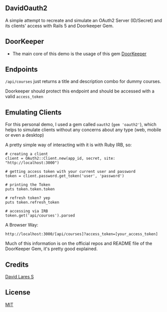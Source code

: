 ## DavidOauth2

  A simple attempt to recreate and simulate an OAuth2 Server (ID/Secret) and its clients' access with Rails 5 and Doorkeeper Gem.

## DoorKeeper

  - The main core of this demo is the usage of this gem [DoorKeeper](https://github.com/doorkeeper-gem/doorkeeper)

## Endpoints

  `/api/courses` just returns a title and description combo for dummy courses.

   Doorkeeper should protect this endpoint and should be accessed with a valid `access_token`

## Emulating Clients

  For this personal demo, I used a gem called `oauth2` (`gem 'oauth2'`), which helps to simulate clients without any concerns about any type (web, mobile or even a desktop)

  A pretty simple way of interacting with it is with Ruby IRB, so:

  ```
  # creating a client
  client = OAuth2::Client.new(app_id, secret, site: "http://localhost:3000")

  # getting access token with your current user and password
  token = client.password.get_token('user', 'password')

  # printing the Token
  puts token.token.token

  # refresh token? yep
  puts token.refresh_token

  # accessing via IRB
  token.get('api/courses').parsed

  ```

  A Browser Way:

  `http://localhost:3000/[api/courses]?access_token=[your_access_token]`

  Much of this information is on the official repos and README file of the DoorKeeper Gem, it's pretty good explained.

## Credits
[David Lares S](https://davidlares.com)

## License
[MIT](https://opensource.org/licenses/MIT)
